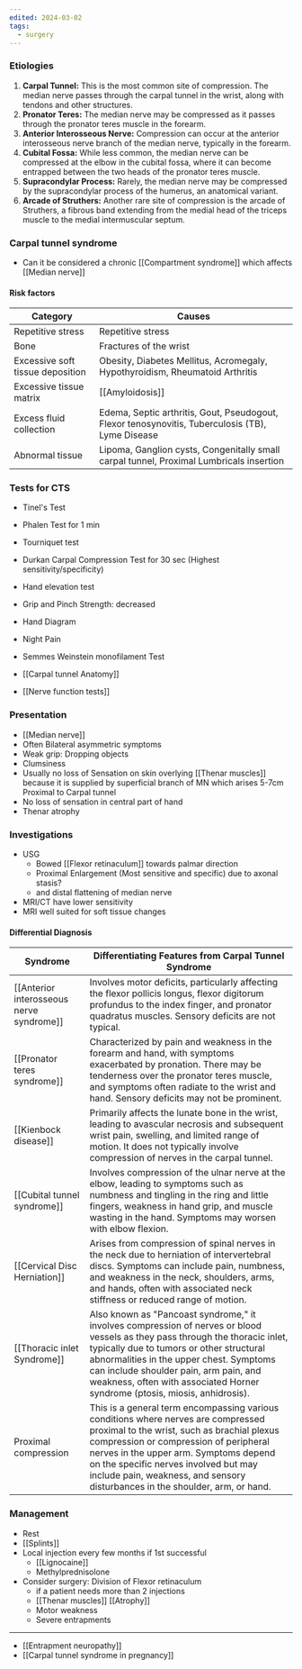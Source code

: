 ```yaml
---
edited: 2024-03-02
tags:
  - surgery
---
```

### Etiologies
1. **Carpal Tunnel:** This is the most common site of compression. The median nerve passes through the carpal tunnel in the wrist, along with tendons and other structures.
2. **Pronator Teres:** The median nerve may be compressed as it passes through the pronator teres muscle in the forearm.
3. **Anterior Interosseous Nerve:** Compression can occur at the anterior interosseous nerve branch of the median nerve, typically in the forearm.
4. **Cubital Fossa:** While less common, the median nerve can be compressed at the elbow in the cubital fossa, where it can become entrapped between the two heads of the pronator teres muscle.
5. **Supracondylar Process:** Rarely, the median nerve may be compressed by the supracondylar process of the humerus, an anatomical variant.
6. **Arcade of Struthers:** Another rare site of compression is the arcade of Struthers, a fibrous band extending from the medial head of the triceps muscle to the medial intermuscular septum.

### Carpal tunnel syndrome
- Can it be considered a chronic [[Compartment syndrome]] which affects [[Median nerve]] 

#### Risk factors
| Category                         | Causes                                                                                           |
| -------------------------------- | ------------------------------------------------------------------------------------------------ |
| Repetitive stress                | Repetitive stress                                                                                |
| Bone                             | Fractures of the wrist                                                                           |
| Excessive soft tissue deposition | Obesity, Diabetes Mellitus, Acromegaly, Hypothyroidism, Rheumatoid Arthritis                     |
| Excessive tissue matrix          | [[Amyloidosis]]                                                                                  |
| Excess fluid collection          | Edema, Septic arthritis, Gout, Pseudogout, Flexor tenosynovitis, Tuberculosis (TB), Lyme Disease |
| Abnormal tissue                  | Lipoma, Ganglion cysts, Congenitally small carpal tunnel, Proximal Lumbricals insertion          |

### Tests for CTS
- Tinel's Test
- Phalen Test for 1 min 
- Tourniquet test
- Durkan Carpal Compression Test for 30 sec (Highest sensitivity/specificity)
- Hand elevation test 
- Grip and Pinch Strength: decreased
- Hand Diagram
- Night Pain
- Semmes Weinstein monofilament Test 

- [[Carpal tunnel Anatomy]] 
- [[Nerve function tests]] 

### Presentation
- [[Median nerve]] 
- Often Bilateral asymmetric symptoms  
- Weak grip: Dropping objects
- Clumsiness 
- Usually no loss of Sensation on skin overlying [[Thenar muscles]] because it is supplied by superficial branch of MN which arises 5-7cm Proximal to Carpal tunnel
- No loss of sensation in central part of hand 
- Thenar atrophy 

### Investigations
- USG
	- Bowed [[Flexor retinaculum]] towards palmar direction
	- Proximal Enlargement (Most sensitive and specific) due to axonal stasis? 
	- and distal flattening of median nerve
- MRI/CT have lower sensitivity
- MRI well suited for soft tissue changes 

#### Differential Diagnosis

| Syndrome                                 | Differentiating Features from Carpal Tunnel Syndrome                                                                                                                                                                                                                                                                                         |
| ---------------------------------------- | -------------------------------------------------------------------------------------------------------------------------------------------------------------------------------------------------------------------------------------------------------------------------------------------------------------------------------------------- |
| [[Anterior interosseous nerve syndrome]] | Involves motor deficits, particularly affecting the flexor pollicis longus, flexor digitorum profundus to the index finger, and pronator quadratus muscles. Sensory deficits are not typical.                                                                                                                                                |
| [[Pronator teres syndrome]]              | Characterized by pain and weakness in the forearm and hand, with symptoms exacerbated by pronation. There may be tenderness over the pronator teres muscle, and symptoms often radiate to the wrist and hand. Sensory deficits may not be prominent.                                                                                         |
| [[Kienbock disease]]                     | Primarily affects the lunate bone in the wrist, leading to avascular necrosis and subsequent wrist pain, swelling, and limited range of motion. It does not typically involve compression of nerves in the carpal tunnel.                                                                                                                    |
| [[Cubital tunnel syndrome]]              | Involves compression of the ulnar nerve at the elbow, leading to symptoms such as numbness and tingling in the ring and little fingers, weakness in hand grip, and muscle wasting in the hand. Symptoms may worsen with elbow flexion.                                                                                                       |
| [[Cervical Disc Herniation]]             | Arises from compression of spinal nerves in the neck due to herniation of intervertebral discs. Symptoms can include pain, numbness, and weakness in the neck, shoulders, arms, and hands, often with associated neck stiffness or reduced range of motion.                                                                                  |
| [[Thoracic inlet Syndrome]]              | Also known as "Pancoast syndrome," it involves compression of nerves or blood vessels as they pass through the thoracic inlet, typically due to tumors or other structural abnormalities in the upper chest. Symptoms can include shoulder pain, arm pain, and weakness, often with associated Horner syndrome (ptosis, miosis, anhidrosis). |
| Proximal compression                     | This is a general term encompassing various conditions where nerves are compressed proximal to the wrist, such as brachial plexus compression or compression of peripheral nerves in the upper arm. Symptoms depend on the specific nerves involved but may include pain, weakness, and sensory disturbances in the shoulder, arm, or hand.  |

### Management
- Rest 
- [[Splints]]
- Local injection every few months if 1st successful 
	- [[Lignocaine]]
	- Methylprednisolone
- Consider surgery: Division of Flexor retinaculum 
	- if a patient needs more than 2 injections
	- [[Thenar muscles]] [[Atrophy]]
	- Motor weakness
	- Severe entrapments

---
- [[Entrapment neuropathy]] 
- [[Carpal tunnel syndrome in pregnancy]] 